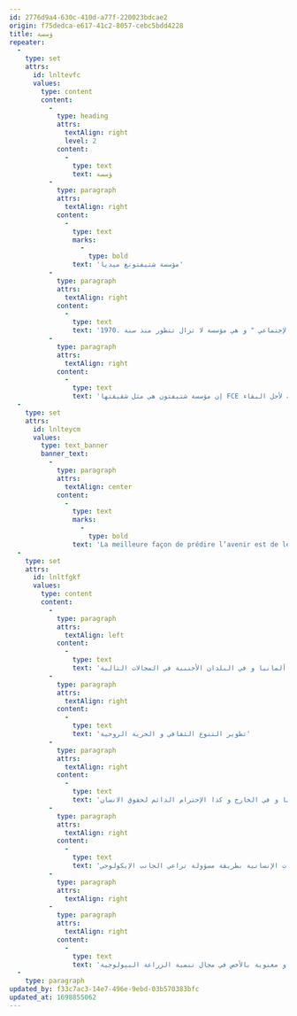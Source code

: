 ```yaml
---
id: 2776d9a4-630c-410d-a77f-220023bdcae2
origin: f75dedca-e617-41c2-8057-cebc5bdd4228
title: ؤسسة
repeater:
  -
    type: set
    attrs:
      id: lnltevfc
      values:
        type: content
        content:
          -
            type: heading
            attrs:
              textAlign: right
              level: 2
            content:
              -
                type: text
                text: ؤسسة
          -
            type: paragraph
            attrs:
              textAlign: right
            content:
              -
                type: text
                marks:
                  -
                    type: bold
                text: 'ﻣﺆﺳﺴﺔ ﺷﺘﻴﻔﺘﻮﻧﻎ ﻣﻴﺪﻳﺎ'
          -
            type: paragraph
            attrs:
              textAlign: right
            content:
              -
                type: text
                text: 'ﻳﻮﺟﺪ ﻣﻘﺮ ﻫﺬه اﻟﺠﻤﻌﻴﺔ ﺑﻤﺪﻳﻨﺔ ﺷﺘﻮﺗﻐﺎرت اﻷﻟﻤﺎﻧﻴﺔ و ﺗﻌﻤﻞ ﻣﻨﺬ ﺳﻨﻴﻦ ﻋﻠﻰ ﻣﻬﺎم ﻣﺘﻨﻮﻋﺔ ﺧﺎﺻﺔ ﻓﻲ اﻟﻤﺠﺎﻻت اﻻﻗﺘﺼﺎدﻳة واﻻﺟﺘﻤﺎﻋﻴﺔ واﻟﺜﻘﺎﻓﻴﺔ و اﻹﻳﻜﻮﻟﻮﺟﻴﺔ . و ﺗﺮﺗﺒﻂ ﻣﻬﺎﻣﻬﺎ ﺑﺄﻋﻤﺎل اﻟﻔﻨﺎن ﺟﻮزﻳﻒ ﺑﻮﻳﺰ و ﺑﻔﻜﺮﺗﻪ اﻟﻔﺮﻳﺪة " اﻟﻨﺤﺚ اﻹﺟﺘﻤﺎﻋﻲ " و ﻫﻲ ﻣﺆﺳﺴﺔ ﻻ ﺗﺰال ﺗﺘﻄﻮر ﻣﻨﺬ ﺳﻨﺔ .1970'
          -
            type: paragraph
            attrs:
              textAlign: right
            content:
              -
                type: text
                text: 'إن مؤسسة شتيفتون هي مثل شقيقتها FCE للثقافة و اﻹﻳﻜﻮﻟﻮﺟﻴﺎ بترانسيلفينيا برومانيا . و ﻫﺎﺗﺎن اﻟﻤﺆﺳﺴﺘﺎن ﺗﻌﻤﻼن ﻋﻠﻰ ﻣﻘﺎرﺑﺎت ﺟﺪﻳﺪة و ﻣﺒﺘﻜﺮة ﻷﺟﻞ ﺗﺤﻘﻴﻖ ﻧﺘﺎﺋﺞ إﺟﺘﻤﺎﻋﻴﺔ ﻣﺒﻨﻴﺔ ﻋﻠﻰ ﻣﺎﻫﻮ ﻣﺜﺎﻟﻲ ﻟﺨﺪﻣﺔ اﻹﻧﺴﺎن اﻟﺤﺮ و اﻟﻤﺴﺆول و ﻛﺬا اﻟﺤﻔﺎظ ﻋﻠﻰ اﻟﻤﻮارد اﻟﻄﺒﻴﻌﻴﺔ ﻷﺟﻞ اﻟﺒﻘﺎء .'
  -
    type: set
    attrs:
      id: lnlteycm
      values:
        type: text_banner
        banner_text:
          -
            type: paragraph
            attrs:
              textAlign: center
            content:
              -
                type: text
                marks:
                  -
                    type: bold
                text: 'La meilleure façon de prédire l’avenir est de le façonner soi-même.'
  -
    type: set
    attrs:
      id: lnltfgkf
      values:
        type: content
        content:
          -
            type: paragraph
            attrs:
              textAlign: left
            content:
              -
                type: text
                text: 'إن ﻫﺬه اﻟﻤﺆﺳﺴﺔ ﺗﻬﺘﻢ و ﺗﺪﻋﻢ اﻹﻟﺘﺰام اﻟﻤﻮاﻃﻦ و اﻟﻤﺸﺎرﻳﻊ اﻟﺪاﺋﻤﺔ ﻓﻲ أﻟﻤﺎﻧﻴﺎ و ﻓﻲ اﻟﺒﻠﺪان اﻷﺟﻨﺒﻴﺔ ﻓﻲ اﻟﻤﺠﺎﻻت اﻟﺘﺎﻟﻴﺔ :'
          -
            type: paragraph
            attrs:
              textAlign: right
            content:
              -
                type: text
                text: 'ﺗﻄﻮﻳﺮ اﻟﺘﻨﻮع اﻟﺜﻘﺎﻓﻲ و اﻟﺤﺮﻳﺔ اﻟﺮوﺣﻴﺔ'
          -
            type: paragraph
            attrs:
              textAlign: right
            content:
              -
                type: text
                text: 'ﺗﻨﻤﻴﺔ اﻟﻮﻋﻲ ﺑﺎﻟﺘﻨﻤﻴﺔ اﻟﺪﻳﻤﻮﻗﺮاﻃﻴﺔ ﻓﻲ أﻟﻤﺎﻧﻴﺎ و ﻓﻲ اﻟﺨﺎرج و ﻛﺬا اﻹﺣﺘﺮام اﻟﺪاﺋﻢ ﻟﺤﻘﻮق اﻻﻧﺴﺎن'
          -
            type: paragraph
            attrs:
              textAlign: right
            content:
              -
                type: text
                text: 'ﺗﻄﻮﻳﺮ اﻷﺷﻜﺎل اﻹﻗﺘﺼﺎدﻳﺔ اﻟﻤﺘﻤﺤﻮرة ﺣﻮل ﺗﻮﻓﻴﺮ اﻹﺣﺘﻴﺎﺟﺎت اﻹﻧﺴﺎﻧﻴﺔ ﺑﻄﺮﻳﻘﺔ ﻣﺴﺆوﻟﺔ ﺗﺮاﻋﻲ اﻟﺠﺎﻧﺐ اﻹﻳﻜﻮﻟﻮﺟﻲ'
          -
            type: paragraph
            attrs:
              textAlign: right
          -
            type: paragraph
            attrs:
              textAlign: right
            content:
              -
                type: text
                text: 'إﺿﺎﻓﺔ إﻟﻰ ﻣﺎ ﺳﺒﻖ ﻓﺈن ﻣﺆﺳﺴﺔ ﺷﺘﻴﻔﺘﻮﻧﻎ ﻣﻴﺪﻳﺎ ﺗﻜﺮس ﻣﺠﻬﻮداﺗﻬﺎ ﻟﺘﻨﻤﻴﺔ اﻟﺘﻔﺎﻫﻢ و اﻟﺘﻮاﺻﻞ ﺑﻴﻦ اﻟﺸﻌﻮب و اﻟﺜﻘﺎﻓﺎت ، ﺧﺎﺻﺔ ﻓﻲ ﺑﻠﺪان أورﺑﺎ اﻟﺸﺮﻗﻴﺔ ،و ﻓﻲ ﻫﺬا اﻟﺸﺄن ﺑﺬﻟﺖ ﻣﺠﻬﻮدات ﺟﺒﺎرة ﻓﻴﻤﺎ ﻳﺘﻌﻠﻖ "ﺑﺎﻟﻤﺴﺎﻋﺪة اﻟﺬاﺗﻴﺔ " و ذﻟﻚ ﻋﻦ ﻃﺮﻳﻖ ﺗﻘﺪﻳﻢ ﻣﺴﺎﻋﺪات ﻣﺎدﻳﺔ و ﻣﻌﻨﻮﻳﺔ ﺑﺎﻷﺧﺺ ﻓﻲ ﻣﺠﺎل ﺗﻨﻤﻴﺔ اﻟﺰراﻋﺔ اﻟﺒﻴﻮﻟﻮﺟﻴﺔ.'
  -
    type: paragraph
updated_by: f33c7ac3-14e7-496e-9ebd-03b570383bfc
updated_at: 1698855062
---
```

